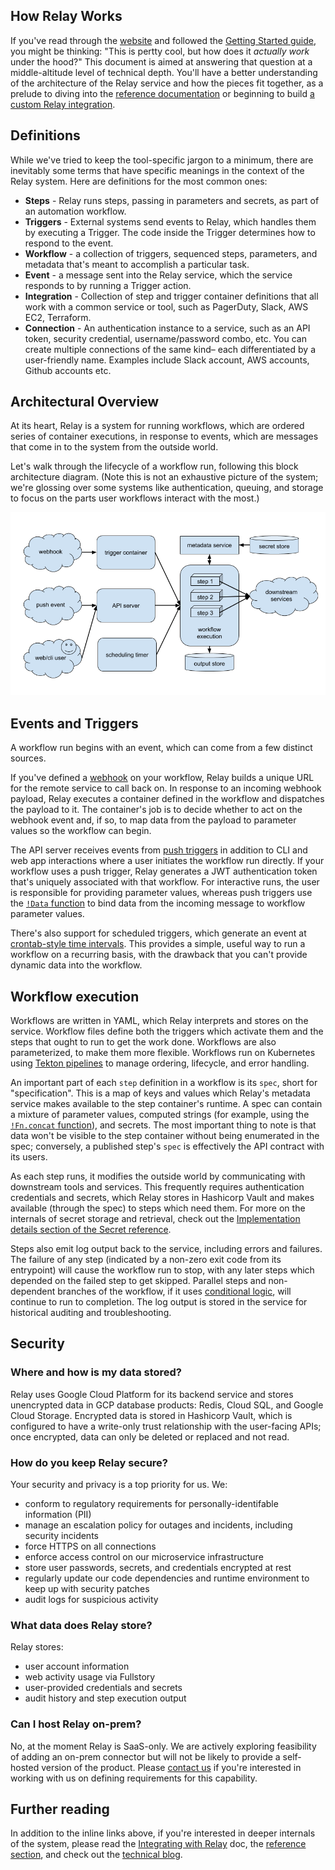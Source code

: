 ## How Relay Works

If you've read through the [website](https://relay.sh) and followed the [Getting Started guide](getting-started.md), you might be thinking: "This is pertty cool, but how does it _actually work_ under the hood?" This document is aimed at answering that question at a middle-altitude level of technical depth. You'll have a better understanding of the architecture of the Relay service and how the pieces fit together, as a prelude to diving into the [reference documentation](reference.md) or beginning to build [a custom Relay integration](integrating-with-relay.md).

## Definitions

While we've tried to keep the tool-specific jargon to a minimum, there are inevitably some terms that have specific meanings in the context of the Relay system. Here are definitions for the most common ones:

* **Steps** - Relay runs steps, passing in parameters and secrets, as part of an automation workflow.
* **Triggers** - External systems send events to Relay, which handles them by executing a Trigger. The code inside the Trigger determines how to respond to the event.
* **Workflow** - a collection of triggers, sequenced steps, parameters, and metadata that's meant to accomplish a particular task.
* **Event** - a message sent into the Relay service, which the service responds to by running a Trigger action.
* **Integration** - Collection of step and trigger container definitions that all work with a common service or tool, such as PagerDuty, Slack, AWS EC2, Terraform.
* **Connection** - An authentication instance to a service, such as an API token, security credential, username/password combo, etc. You can create multiple connections of the same kind– each differentiated by a user-friendly name. Examples include Slack account, AWS accounts, Github accounts etc.

## Architectural Overview

At its heart, Relay is a system for running workflows, which are ordered series of container executions, in response to events, which are messages that come in to the system from the outside world.

Let's walk through the lifecycle of a workflow run, following this block architecture diagram. (Note this is not an exhaustive picture of the system; we're glossing over some systems like authentication, queuing, and storage to focus on the parts user workflows interact with the most.)

![Simplified relay architecture diagram](images/relay-architecture.png)

## Events and Triggers

A workflow run begins with an event, which can come from a few distinct sources.

If you've defined a [webhook](reference/relay-workflows.md#webhook) on your workflow, Relay builds a unique URL for the remote service to call back on. In response to an incoming webhook payload, Relay executes a container defined in the workflow and dispatches the payload to it. The container's job is to decide whether to act on the webhook event and, if so, to map data from the payload to parameter values so the workflow can begin.

The API server receives events from [push triggers](reference/relay-workflows.md#push) in addition to CLI and web app interactions where a user initiates the workflow run directly. If your workflow uses a push trigger, Relay generates a JWT authentication token that's uniquely associated with that workflow. For interactive runs, the user is responsible for providing parameter values, whereas push triggers use the [`!Data` function](reference/relay-functions.md#data) to bind data from the incoming message to workflow parameter values.

There's also support for scheduled triggers, which generate an event at [crontab-style time intervals](reference/relay-workflows.md#schedule). This provides a simple, useful way to run a workflow on a recurring basis, with the drawback that you can't provide dynamic data into the workflow.

## Workflow execution

Workflows are written in YAML, which Relay interprets and stores on the service. Workflow files define both the triggers which activate them and the steps that ought to run to get the work done. Workflows are also parameterized, to make them more flexible. Workflows run on Kubernetes using [Tekton pipelines](https://tekton.dev) to manage ordering, lifecycle, and error handling.

An important part of each `step` definition in a workflow is its `spec`, short for "specification". This is a map of keys and values which Relay's metadata service makes available to the step container's runtime. A spec can contain a mixture of parameter values, computed strings (for example, using the [`!Fn.concat` function](reference/relay-functions.md#concat)), and secrets. The most important thing to note is that data won't be visible to the step container without being enumerated in the spec; conversely, a published step's `spec` is effectively the API contract with its users.

As each step runs, it modifies the outside world by communicating with downstream tools and services. This frequently requires authentication credentials and secrets, which Relay stores in Hashicorp Vault and makes available (through the spec) to steps which need them. For more on the internals of secret storage and retrieval, check out the [Implementation details section of the Secret reference](using-workflows/adding-secrets#implementation-details).

Steps also emit log output back to the service, including errors and failures. The failure of any step (indicated by a non-zero exit code from its entrypoint) will cause the workflow run to stop, with any later steps which depended on the failed step to get skipped. Parallel steps and non-dependent branches of the workflow, if it uses [conditional logic](using-workflows/conditionals.md), will continue to run to completion. The log output is stored in the service for historical auditing and troubleshooting.

## Security

### Where and how is my data stored?

Relay uses Google Cloud Platform for its backend service and stores unencrypted data in GCP database products: Redis, Cloud SQL, and Google Cloud Storage. Encrypted data is stored in Hashicorp Vault, which is configured to have a write-only trust relationship with the user-facing APIs; once encrypted, data can only be deleted or replaced and not read.

### How do you keep Relay secure?

Your security and privacy is a top priority for us. We:

* conform to regulatory requirements for personally-identifable information (PII)
* manage an escalation policy for outages and incidents, including security incidents
* force HTTPS on all connections
* enforce access control on our microservice infrastructure
* store user passwords, secrets, and credentials encrypted at rest
* regularly update our code dependencies and runtime environment to keep up with security patches
* audit logs for suspicious activity

### What data does Relay store?

Relay stores:

* user account information
* web activity usage via Fullstory
* user-provided credentials and secrets
* audit history and step execution output

### Can I host Relay on-prem?

No, at the moment Relay is SaaS-only. We are actively exploring feasibility of adding an on-prem connector but will not be likely to provide a self-hosted version of the product. Please [contact us](mailto:relay@puppet.com) if you're interested in working with us on defining requirements for this capability.

## Further reading

In addition to the inline links above, if you're interested in deeper internals of the system, please read the [Integrating with Relay](integrationg-with-relay.md) doc, the [reference section](reference.md), and check out the [technical blog](https://relay.sh/).